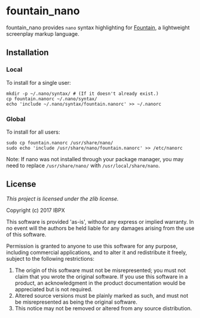 # fountain_nano

fountain_nano provides `nano` syntax highlighting for
[Fountain](https://fountain.io/), a lightweight screenplay markup language.

## Installation

### Local

To install for a single user:

    mkdir -p ~/.nano/syntax/ # (If it doesn't already exist.)
    cp fountain.nanorc ~/.nano/syntax/
    echo 'include ~/.nano/syntax/fountain.nanorc' >> ~/.nanorc

### Global

To install for all users:

    sudo cp fountain.nanorc /usr/share/nano/
    sudo echo 'include /usr/share/nano/fountain.nanorc' >> /etc/nanorc

Note: If nano was not installed through your package manager, you may need to
replace `/usr/share/nano/` with `/usr/local/share/nano`.

## License

_This project is licensed under the zlib license._

Copyright (c) 2017 IBPX

This software is provided 'as-is', without any express or implied
warranty. In no event will the authors be held liable for any damages
arising from the use of this software.

Permission is granted to anyone to use this software for any purpose,
including commercial applications, and to alter it and redistribute it
freely, subject to the following restrictions:

1. The origin of this software must not be misrepresented; you must not
   claim that you wrote the original software. If you use this software
   in a product, an acknowledgment in the product documentation would be
   appreciated but is not required.
2. Altered source versions must be plainly marked as such, and must not be
   misrepresented as being the original software.
3. This notice may not be removed or altered from any source distribution.

